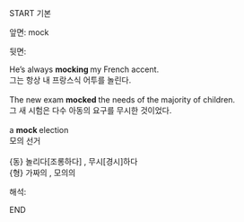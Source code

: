 START
기본

앞면:
mock


뒷면:
<div>He’s always <b>mocking </b>my French accent. </div><div>그는 항상 내 프랑스식 어투를 놀린다.</div><div><br></div><div><div>The new exam <b>mocked </b>the needs of the majority of children. </div><div>그 새 시험은 다수 아동의 요구를 무시한 것이었다.</div></div><div><br></div><div><div>a <b>mock </b>election </div><div>모의 선거</div></div><div><br></div><div>{동} 놀리다[조롱하다] , 무시[경시]하다</div><div>{형} 가짜의 , 모의의</div>


해석:

END
